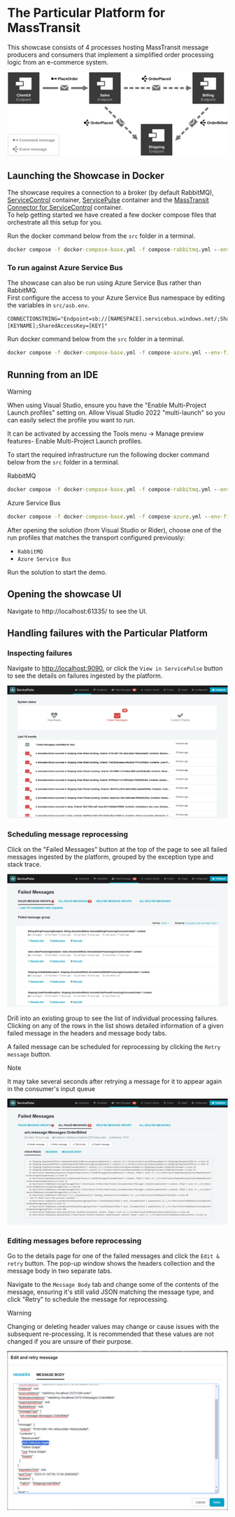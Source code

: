 # The Particular Platform for MassTransit

This showcase consists of 4 processes hosting MassTransit message producers and consumers that implement a simplified order processing logic from an e-commerce system.

![System Overview](docs/diagram.svg "width=680")

## Launching the Showcase in Docker

The showcase requires a connection to a broker (by default RabbitMQ), [ServiceControl](https://hub.docker.com/r/particular/servicecontrol) container, [ServicePulse](https://hub.docker.com/r/particular/servicepulse) container and the [MassTransit Connector for ServiceControl](https://hub.docker.com/r/particular/servicecontrol-masstransit-connector) container.  
To help getting started we have created a few docker compose files that orchestrate all this setup for you.

Run the docker command below from the `src` folder in a terminal.

```cmd
docker compose -f docker-compose-base.yml -f compose-rabbitmq.yml --env-file rabbit.env up -d
```

### To run against **Azure Service Bus**

The showcase can also be run using Azure Service Bus rather than RabbitMQ.  
First configure the access to your Azure Service Bus namespace by editing the variables in `src/asb.env`.

```env
CONNECTIONSTRING="Endpoint=sb://[NAMESPACE].servicebus.windows.net/;SharedAccessKeyName=[KEYNAME];SharedAccessKey=[KEY]"
```

Run docker command below from the `src` folder in a terminal.

```cmd
docker compose -f docker-compose-base.yml -f compose-azure.yml --env-file asb.env up -d
```

## Running from an IDE

> [!WARNING]
> When using Visual Studio, ensure you have the "Enable Multi-Project Launch profiles" setting on. Allow Visual Studio 2022 "multi-launch" so you can easily select the profile you want to run.
>
> It can be activated by accessing the Tools menu -> Manage preview features- Enable Multi-Project Launch profiles.

To start the required infrastructure run the following docker command below from the `src` folder in a terminal.

RabbitMQ

```cmd
docker compose -f docker-compose-base.yml -f compose-rabbitmq.yml --env-file rabbit.env --profile infrastructure --profile frontend up -d
```

Azure Service Bus

```cmd
docker compose -f docker-compose-base.yml -f compose-azure.yml --env-file asb.env --profile infrastructure --profile frontend up -d
```

After opening the solution (from Visual Studio or Rider), choose one of the run profiles that matches the transport configured previously:

- `RabbitMQ`
- `Azure Service Bus`

Run the solution to start the demo.

## Opening the showcase UI

Navigate to http://localhost:61335/ to see the UI.

## Handling failures with the Particular Platform

### Inspecting failures

Navigate to [http://localhost:9090](http://localhost:9090), or click the `View in ServicePulse` button to see the details on failures ingested by the platform.

![Service Pulse Dashboard](docs/service-pulse-dashboard-failed-messages.png "Message processing errors summary view")

### Scheduling message reprocessing

Click on the "Failed Messages" button at the top of the page to see all failed messages ingested by the platform, grouped by the exception type and stack trace.

![Service Pulse Failed Messages](docs/service-pulse-dashboard-failed-messages-groups.png "Failed messages grouping")

Drill into an existing group to see the list of individual processing failures. Clicking on any of the rows in the list shows detailed information of a given failed message in the headers and message body tabs.

A failed message can be scheduled for reprocessing by clicking the `Retry message` button.

> [!NOTE]
> It may take several seconds after retrying a message for it to appear again in the consumer's input queue

![Service Pulse Failed Message View](docs/service-pulse-failed-message-view.png "Failed message details view")

### Editing messages before reprocessing

Go to the details page for one of the failed messages and click the `Edit & retry` button. The pop-up window shows the headers collection and the message body in two separate tabs.

Navigate to the `Message Body` tab and change some of the contents of the message, ensuring it's still valid JSON matching the message type, and click "Retry" to schedule the message for reprocessing.

> [!WARNING]
> Changing or deleting header values may change or cause issues with the subsequent re-processing. It is recommended that these values are not changed if you are unsure of their purpose.

![Edit Message View](docs/service-pulse-edit-before-retry.png "Edit & Retry view showing the message body")
